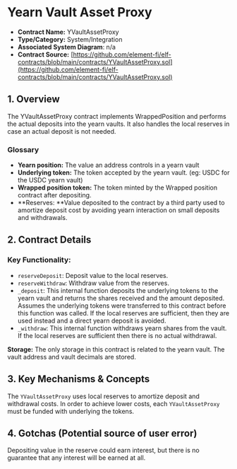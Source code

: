 # Yearn Vault Asset Proxy

* **Contract Name:** YVaultAssetProxy
* **Type/Category:** System/Integration
* **Associated System Diagram**: n/a
* **Contract Source:** [https://github.com/element-fi/elf-contracts/blob/main/contracts/YVaultAssetProxy.sol](https://github.com/element-fi/elf-contracts/blob/main/contracts/YVaultAssetProxy.sol)

## 1. Overview

The YVaultAssetProxy contract implements WrappedPosition and performs the actual deposits into the yearn vaults. It also handles the local reserves in case an actual deposit is not needed.

### **Glossary**

* **Yearn position:** The value an address controls in a yearn vault
* **Underlying token:** The token accepted by the yearn vault. (eg: USDC for the USDC yearn vault)
* **Wrapped position token:** The token minted by the Wrapped position contract after depositing.
* **Reserves: **Value deposited to the contract by a third party used to amortize deposit cost by avoiding yearn interaction on small deposits and withdrawals.

## 2. Contract Details

### **Key Functionality:**

* `reserveDeposit`: Deposit value to the local reserves.
* `reserveWithdraw`: Withdraw value from the reserves.
* `_deposit`: This internal function deposits the underlying tokens to the yearn vault and returns the shares received and the amount deposited. Assumes the underlying tokens were transferred to this contract before this function was called. If the local reserves are sufficient, then they are used instead and a direct yearn deposit is avoided.
* `_withdraw`: This internal function withdraws yearn shares from the vault. If the local reserves are sufficient then there is no actual withdrawal.

**Storage:** The only storage in this contract is related to the yearn vault. The vault address and vault decimals are stored.

## 3. Key Mechanisms & Concepts

The `YVaultAssetProxy` uses local reserves to amortize deposit and withdrawal costs. In order to achieve lower costs, each `YVaultAssetProxy` must be funded with underlying the tokens.

## 4. Gotchas (Potential source of user error)

Depositing value in the reserve could earn interest, but there is no guarantee that any interest will be earned at all.&#x20;
